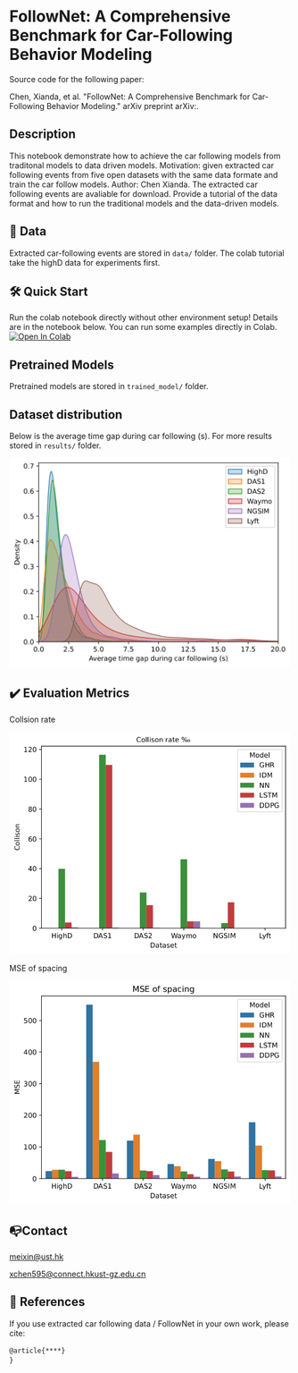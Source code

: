 
# FollowNet: A Comprehensive Benchmark for Car-Following Behavior Modeling
Source code for the following paper:

Chen, Xianda, et al. "FollowNet: A Comprehensive Benchmark for Car-Following Behavior Modeling." arXiv preprint arXiv:.

## Description
This notebook demonstrate how to achieve the car following models from traditonal models to data driven models. Motivation: given extracted car following events from five open datasets with the same data formate and train the car follow models. Author: Chen Xianda.
The extracted car following events are avaliable for download.
Provide a tutorial of the data format and how to run the traditional models and the data-driven models.

## 🚕  Data
Extracted car-following events are stored in `data/` folder. The colab tutorial take the highD data for experiments first. 

## 🛠 Quick Start 
Run the colab notebook directly without other environment setup! Details are in the notebook below. You can run some examples directly in Colab. [![Open In Colab](https://colab.research.google.com/assets/colab-badge.svg)](https://colab.research.google.com/drive/1jB-eM9A1N1q5mPv3TjZPx6drezvURtqD?usp=share_link) 

## Pretrained Models
Pretrained models are stored in `trained_model/` folder. 


## Dataset distribution
Below is the average time gap during car following (s). For more results stored in `results/` folder.

![](results/time_gap.jpg)

## ✔️ Evaluation Metrics

Collsion rate

![](results/Collision.jpg)

 MSE of spacing

![](results/mse.jpg)


## 📭Contact
meixin@ust.hk

  xchen595@connect.hkust-gz.edu.cn

## 📎 References

If you use extracted car following data / FollowNet in your own work, please cite:

```latex
@article{****}
}
```

